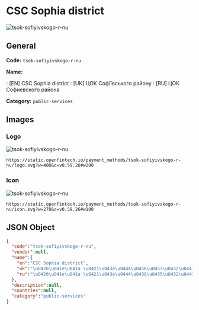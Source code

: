 
# CSC Sophia district 
![tsok-sofiyivskogo-r-nu](https://static.openfintech.io/payment_methods/tsok-sofiyivskogo-r-nu/logo.svg?w=400&c=v0.59.26#w200)  

## General 
**Code:** `tsok-sofiyivskogo-r-nu` 
 
**Name:** 
 
:	[EN] CSC Sophia district 
:	[UK] ЦОК Софіївського району 
:	[RU] ЦОК Софиевского района 
 
**Category:** `public-services` 
 

## Images 

### Logo 
![tsok-sofiyivskogo-r-nu](https://static.openfintech.io/payment_methods/tsok-sofiyivskogo-r-nu/logo.svg?w=400&c=v0.59.26#w200)  

```
https://static.openfintech.io/payment_methods/tsok-sofiyivskogo-r-nu/logo.svg?w=400&c=v0.59.26#w200
```  

### Icon 
![tsok-sofiyivskogo-r-nu](https://static.openfintech.io/payment_methods/tsok-sofiyivskogo-r-nu/icon.svg?w=278&c=v0.59.26#w100)  

```
https://static.openfintech.io/payment_methods/tsok-sofiyivskogo-r-nu/icon.svg?w=278&c=v0.59.26#w100
```  

## JSON Object 

```json
{
  "code":"tsok-sofiyivskogo-r-nu",
  "vendor":null,
  "name":{
    "en":"CSC Sophia district",
    "uk":"\u0426\u041e\u041a \u0421\u043e\u0444\u0456\u0457\u0432\u0441\u044c\u043a\u043e\u0433\u043e \u0440\u0430\u0439\u043e\u043d\u0443",
    "ru":"\u0426\u041e\u041a \u0421\u043e\u0444\u0438\u0435\u0432\u0441\u043a\u043e\u0433\u043e \u0440\u0430\u0439\u043e\u043d\u0430"
  },
  "description":null,
  "countries":null,
  "category":"public-services"
}
```  
